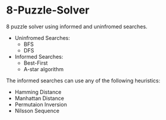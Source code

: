# 8-Puzzle-Solver
8 puzzle solver using informed and uninfromed searches.

- Uninfromed Searches: 
  - BFS
  - DFS
- Informed Searches:
  - Best-First
  - A-star algorithm

The informed searches can use any of the following heuristics:
- Hamming Distance
- Manhattan Distance
- Permutaion Inversion
- Nilsson Sequence
